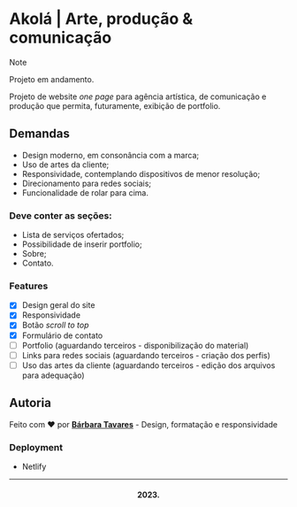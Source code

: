 # Akolá | Arte, produção & comunicação

> [!NOTE]
> Projeto em andamento.

Projeto de website *one page* para agência artística, de comunicação e produção que permita, futuramente, exibição de portfolio. 

## Demandas

- Design moderno, em consonância com a marca;
- Uso de artes da cliente;
- Responsividade, contemplando dispositivos de menor resolução;
- Direcionamento para redes sociais;
- Funcionalidade de rolar para cima.

### Deve conter as seções:
- Lista de serviços ofertados;
- Possibilidade de inserir portfolio;
- Sobre;
- Contato.

### Features
- [x] Design geral do site
- [x] Responsividade
- [x] Botão *scroll to top*
- [x] Formulário de contato
- [ ] Portfolio (aguardando terceiros - disponibilização do material)
- [ ] Links para redes sociais (aguardando terceiros - criação dos perfis)
- [ ] Uso das artes da cliente (aguardando terceiros - edição dos arquivos para adequação)

## Autoria
Feito com ❤️ por [**Bárbara Tavares**](https://github.com/b-tavares) - Design, formatação e responsividade

### Deployment
- Netlify

---
<h4 align="center"> 
	2023.
</h4> 
